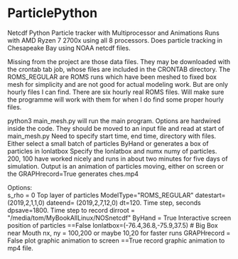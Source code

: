 # ParticlePython
Netcdf Python Particle tracker with Multiprocessor and Animations
Runs with AMD Ryzen 7 2700x using all 8 processors.
Does particle tracking in Chesapeake Bay using NOAA netcdf files. 

Missing from the project are those data files. They may be downloaded with the 
crontab tab job, whose files are included in the CRONTAB directory.
The ROMS_REGULAR are ROMS runs which have been meshed to fixed box mesh for 
simplicity and are not good for actual modeling work. But are only hourly files I can find.
There are six hourly real ROMS files. Will make sure the programme will work with them for when I
do find some proper hourly files.

python3 main_mesh.py   will run the main program. 
Options are hardwired inside the code. They should be moved to an input file and read at start of main_mesh.py
Need to specify start time, end time, directory with files. 
Either select a small batch of particles ByHand or generates a box of particles in lonlatbox
Specify the lonlatbox and numx numy of particles. 
200, 100 have worked nicely and runs in about two minutes for five days of simulation.
Output is an animation of particles moving, either on screen or the GRAPHrecord=True generates ches.mp4

Options:  
s_rho = 0    Top layer of particles
ModelType="ROMS_REGULAR"
datestart=(2019,2,1,1,0)
dateend= (2019,2,7,12,0)
dt=120.        Time step, seconds
dpsave=1800.   Time step to record
dirroot = "/media/tom/MyBookAllLinux/NOSnetcdf"
ByHand = True
  Interactive screen position of particles
  ==False
  lonlatbox=(-76.4,36.8,-75.9,37.5)    # Big Box near Mouth
  nx, ny = 100,200  or maybe 10,20 for faster runs
GRAPHrecord = False   plot graphic animation to screen
==True record graphic animation to mp4 file.
